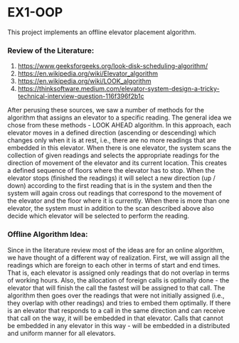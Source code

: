 # EX1-OOP

This project implements an offline elevator placement algorithm.

### Review of the Literature:
1.	https://www.geeksforgeeks.org/look-disk-scheduling-algorithm/
2.	https://en.wikipedia.org/wiki/Elevator_algorithm
3.	https://en.wikipedia.org/wiki/LOOK_algorithm
4.	https://thinksoftware.medium.com/elevator-system-design-a-tricky-technical-interview-question-116f396f2b1c

After perusing these sources, we saw a number of methods for the algorithm that assigns an elevator to a specific reading. The general idea we chose from these methods - LOOK AHEAD algorithm. In this approach, each elevator moves in a defined direction (ascending or descending) which changes only when it is at rest, i.e., there are no more readings that are embedded in this elevator. When there is one elevator, the system scans the collection of given readings and selects the appropriate readings for the direction of movement of the elevator and its current location. This creates a defined sequence of floors where the elevator has to stop. When the elevator stops (finished the readings) it will select a new direction (up / down) according to the first reading that is in the system and then the system will again cross out readings that correspond to the movement of the elevator and the floor where it is currently. When there is more than one elevator, the system must in addition to the scan described above also decide which elevator will be selected to perform the reading.

### Offline Algorithm Idea:
Since in the literature review most of the ideas are for an online algorithm, we have thought of a different way of realization.
First, we will assign all the readings which are foreign to each other in terms of start and end times. That is, each elevator is assigned only readings that do not overlap in terms of working hours. Also, the allocation of foreign calls is optimally done - the elevator that will finish the call the fastest will be assigned to that call.
The algorithm then goes over the readings that were not initially assigned (i.e., they overlap with other readings) and tries to embed them optimally. If there is an elevator that responds to a call in the same direction and can receive that call on the way, it will be embedded in that elevator. Calls that cannot be embedded in any elevator in this way - will be embedded in a distributed and uniform manner for all elevators.